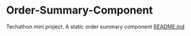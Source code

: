 # Order-Summary-Component
Techathon mini project. A  static order summary component
[README.md](https://github.com/ElegantGracie/Order-Summary-Component/files/9067557/README.md)
